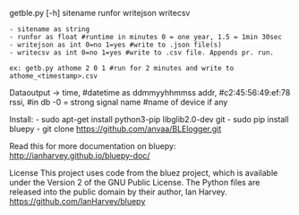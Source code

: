 getble.py [-h] sitename runfor writejson writecsv

    - sitename as string
    - runfor as float #runtime in minutes 0 = one year, 1.5 = 1min 30sec
    - writejson as int 0=no 1=yes #write to .json file(s)
    - writecsv as int 0=no 1=yes #write to .csv file. Appends pr. run.

    ex: getb.py athome 2 0 1 #run for 2 minutes and write to athome_<timestamp>.csv

Dataoutput ->   time, #datetime as ddmmyyhhmmss 
                addr, #c2:45:56:49:ef:78
                rssi, #in db -0 = strong signal
                name  #name of device if any

Install:
    - sudo apt-get install python3-pip libglib2.0-dev git
    - sudo pip install bluepy
    - git clone https://github.com/anvaa/BLElogger.git

Read this for more documentation on bluepy: http://ianharvey.github.io/bluepy-doc/

License
This project uses code from the bluez project, which is available under the Version 2 of the GNU Public License. 
The Python files are released into the public domain by their author, Ian Harvey. https://github.com/IanHarvey/bluepy
